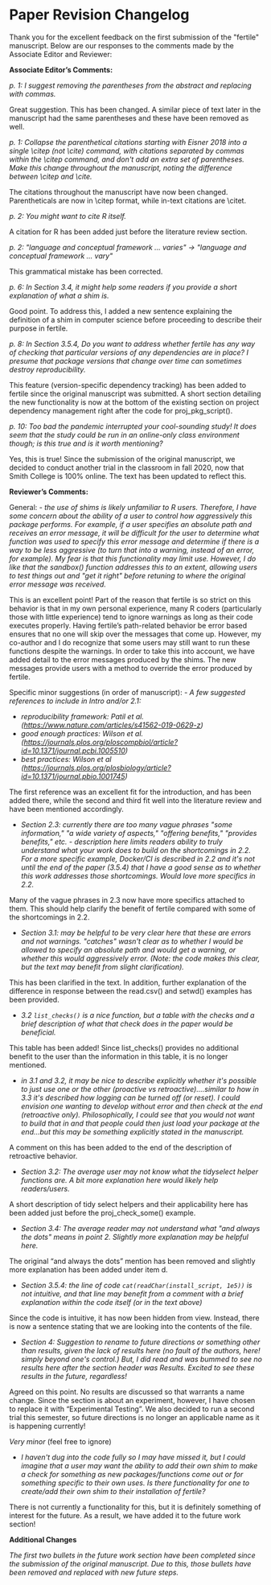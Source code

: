 # Paper Revision Changelog

Thank you for the excellent feedback on the first submission of the "fertile" manuscript. Below are our responses to the comments made by the Associate Editor and Reviewer:


**Associate Editor’s Comments:**

*p. 1: I suggest removing the parentheses from the abstract and replacing with commas.*

Great suggestion. This has been changed. A similar piece of text later in the manuscript had the same parentheses and these have been removed as well.

*p. 1: Collapse the parenthetical citations starting with Eisner 2018 into a single \citep (not \cite) command, with citations separated by commas within the \citep command, and don't add an extra set of parentheses.  Make this change throughout the manuscript, noting the difference between \citep and \cite.*

The citations throughout the manuscript have now been changed. Parentheticals are now in \citep format, while in-text citations are \citet.

*p. 2: You might want to cite R itself.*

A citation for R has been added just before the literature review section.

*p. 2:  "language and conceptual framework ... varies" -> "language and conceptual framework ... vary"*

This grammatical mistake has been corrected.

*p. 6: In Section 3.4, it might help some readers if you provide a short explanation of what a shim is.*

Good point. To address this, I added a new sentence explaining the definition of a shim in computer science before proceeding to describe their purpose in fertile.

*p. 8: In Section 3.5.4, Do you want to address whether fertile has any way of checking that particular versions of any dependencies are in place? I presume that package versions that change over time can sometimes destroy reproducibility.*

This feature (version-specific dependency tracking) has been added to fertile since the original manuscript was submitted. A short section detailing the new functionality is now at the bottom of the existing section on project dependency management right after the code for proj_pkg_script().

*p. 10:  Too bad the pandemic interrupted your cool-sounding study!  It does seem that the study could be run in an online-only class environment though; is this true and is it worth mentioning?*

Yes, this is true! Since the submission of the original manuscript, we decided to conduct another trial in the classroom in fall 2020, now that Smith College is 100% online. The text has been updated to reflect this.


**Reviewer’s Comments:**


General:
*- the use of shims is likely unfamiliar to R users. Therefore, I have some concern about the ability of a user to control how aggressively this package performs. For example, if a user specifies an absolute path and receives an error message, it will be difficult for the user to determine what function was used to specify this error message and determine if there is a way to be less aggressive (to turn that into a warning, instead of an error, for example). My fear is that this functionality may limit use. However, I do like that the sandbox() function addresses this to an extent, allowing users to test things out and "get it right" before retuning to where the original error message was received.* 

This is an excellent point! Part of the reason that fertile is so strict on this behavior is that in my own personal experience, many R coders (particularly those with little experience) tend to ignore warnings as long as their code executes properly. Having fertile’s path-related behavior be error based ensures that no one will skip over the messages that come up. However, my co-author and I do recognize that some users may still want to run these functions despite the warnings. In order to take this into account, we have added detail to the error messages produced by the shims. The new messages provide users with a method to override the error produced by fertile.

Specific minor suggestions (in order of manuscript):
*- A few suggested references to include in Intro and/or 2.1:* 
   - *reproducibility framework: Patil et al. (https://www.nature.com/articles/s41562-019-0629-z)*
   - *good enough practices: Wilson et al. (https://journals.plos.org/ploscompbiol/article?id=10.1371/journal.pcbi.1005510)*
   - *best practices: Wilson et al (https://journals.plos.org/plosbiology/article?id=10.1371/journal.pbio.1001745)*

The first reference was an excellent fit for the introduction, and has been added there, while the second and third fit well into the literature review and have been mentioned accordingly.  

- *Section 2.3: currently there are too many vague phrases "some information," "a wide variety of aspects," "offering benefits," "provides benefits," etc. - description here limits readers ability to truly understand what your work does to build on the shortcomings in 2.2. For a more specific example, Docker/CI is described in 2.2 and it's not until the end of the paper (3.5.4) that I have a good sense as to whether this work addresses those shortcomings. Would love more specifics in 2.2.*

Many of the vague phrases in 2.3 now have more specifics attached to them. This should help clarify the benefit of fertile compared with some of the shortcomings in 2.2.

- *Section 3.1: may be helpful to be very clear here that these are errors and not warnings. "catches" wasn't clear as to whether I would be allowed to specify an absolute path and would get a warning, or whether this would aggressively error. (Note: the code makes this clear, but the text may benefit from slight clarification).*

This has been clarified in the text. In addition, further explanation of the difference in response between the read.csv() and setwd() examples has been provided.

- *3.2 `list_checks()` is a nice function, but a table with the checks and a brief description of what that check does in the paper would be beneficial.*

This table has been added! Since list_checks() provides no additional benefit to the user than the information in this table, it is no longer mentioned.

- *in 3.1 and 3.2, it may be nice to describe explicitly whether it's possible to just use one or the other (proactive vs retroactive)....similar to how in 3.3 it's described how logging can be turned off (or reset). I could envision one wanting to develop without error and then check at the end (retroactive only). Philosophically, I could see that you would not want to build that in and that people could then just load your package at the end...but this may be something explicitly stated in the manuscript.*

A comment on this has been added to the end of the description of retroactive behavior. 

- *Section 3.2: The average user may not know what the tidyselect helper functions are.  A bit more explanation here would likely help readers/users.*

A short description of tidy select helpers and their applicability here has been added just before the proj_check_some() example.

- *Section 3.4: The average reader may not understand what "and always the dots" means in point 2. Slightly more explanation may be helpful here.* 

The original “and always the dots” mention has been removed and slightly more explanation has been added under item d.

- *Section 3.5.4: the line of code `cat(readChar(install_script, 1e5))` is not intuitive, and that line may benefit from a comment with a brief explanation within the code itself (or in the text above)*

Since the code is intuitive, it has now been hidden from view. Instead, there is now a sentence stating that we are looking into the contents of the file.

- *Section 4: Suggestion to rename to future directions or something other than results, given the lack of results here (no fault of the authors, here! simply beyond one's control.) But, I did read and was bummed to see no results here after the section header was Results. Excited to see these results in the future, regardless!*

Agreed on this point. No results are discussed so that warrants a name change. Since the section is about an experiment, however, I have chosen to replace it with “Experimental Testing”. We also decided to run a second trial this semester, so future directions is no longer an applicable name as it is happening currently!

*Very minor* (feel free to ignore)
- *I haven't dug into the code fully so I may have missed it, but I could imagine that a user may want the ability to add their own shim to make a check for something as new packages/functions come out or for something specific to their own uses. Is there functionality for one to create/add their own shim to their installation of fertile?*

There is not currently a functionality for this, but it is definitely something of interest for the future. As a result, we have added it to the future work section!


**Additional Changes**

*The first two bullets in the future work section have been completed since the submission of the original manuscript. Due to this, those bullets have been removed and replaced with new future steps.*

